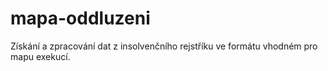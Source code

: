 # mapa-oddluzeni
Získání a zpracování dat z insolvenčního rejstříku ve formátu vhodném pro mapu exekucí.
